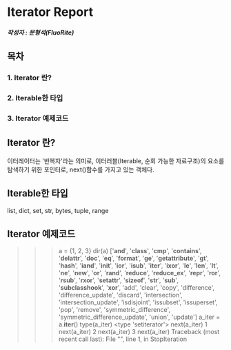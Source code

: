 Iterator Report
=============

##### 작성자 : 문형석(FluoRite)

목차
-------------
### 1. Iterator 란?
### 2. Iterable한 타입
### 3. Iterator 예제코드



Iterator 란?
-------------
이터레이터는 '반복자'라는 의미로, 이터러블(Iterable, 순회 가능한 자료구조)의 요소를 탐색하기 위한 포인터로, next()함수를 가지고 있는 객체다.



Iterable한 타입
-------------
list, dict, set, str, bytes, tuple, range


Iterator 예제코드
-------------
>>> a = {1, 2, 3}
>>> dir(a)
['__and__', '__class__', '__cmp__', '__contains__', '__delattr__', '__doc__', '__eq__', '__format__', '__ge__', '__getattribute__', '__gt__', '__hash__', '__iand__', '__init__', '__ior__', '__isub__', '__iter__', '__ixor__', '__le__', '__len__', '__lt__', '__ne__', '__new__', '__or__', '__rand__', '__reduce__', '__reduce_ex__', '__repr__', '__ror__', '__rsub__', '__rxor__', '__setattr__', '__sizeof__', '__str__', '__sub__', '__subclasshook__', '__xor__', 'add', 'clear', 'copy', 'difference', 'difference_update', 'discard', 'intersection', 'intersection_update', 'isdisjoint', 'issubset', 'issuperset', 'pop', 'remove', 'symmetric_difference', 'symmetric_difference_update', 'union', 'update']
>>> a_iter = a.__iter__()
>>> type(a_iter)
<type 'setiterator'>
>>> next(a_iter)
1
>>> next(a_iter)
2
>>> next(a_iter)
3
>>> next(a_iter)
Traceback (most recent call last):
  File "<stdin>", line 1, in <module>
StopIteration
